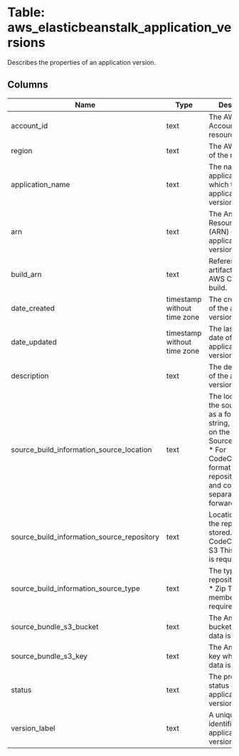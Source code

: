 
# Table: aws_elasticbeanstalk_application_versions
Describes the properties of an application version.
## Columns
| Name        | Type           | Description  |
| ------------- | ------------- | -----  |
|account_id|text|The AWS Account ID of the resource.|
|region|text|The AWS Region of the resource.|
|application_name|text|The name of the application to which the application version belongs.|
|arn|text|The Amazon Resource Name (ARN) of the application version.|
|build_arn|text|Reference to the artifact from the AWS CodeBuild build.|
|date_created|timestamp without time zone|The creation date of the application version.|
|date_updated|timestamp without time zone|The last modified date of the application version.|
|description|text|The description of the application version.|
|source_build_information_source_location|text|The location of the source code, as a formatted string, depending on the value of SourceRepository  * For CodeCommit, the format is the repository name and commit ID, separated by a forward slash|
|source_build_information_source_repository|text|Location where the repository is stored.  * CodeCommit  * S3  This member is required.|
|source_build_information_source_type|text|The type of repository.  * Git  * Zip  This member is required.|
|source_bundle_s3_bucket|text|The Amazon S3 bucket where the data is located.|
|source_bundle_s3_key|text|The Amazon S3 key where the data is located.|
|status|text|The processing status of the application version|
|version_label|text|A unique identifier for the application version.|

